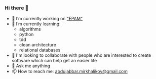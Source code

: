 ### Hi there 👋


<!--**Abdujabbar/Abdujabbar** is a ✨ _special_ ✨ repository because its `README.md` (this file) appears on your GitHub profile.-->

<!--Here are some ideas to get you started:-->

- 🔭 I’m currently working on ["EPAM"](https://www.epam.com/)
- 🌱 I’m currently learning:
  * algorithms
  * python
  * tdd
  * clean architecture
  * relational databases
- 👯 I'm looking to collaborate with people who are interested to create software which can help get an easier life
- 💬 Ask me anything
- 📫 How to reach me: abdujabbar.mirkhalikov@gmail.com
